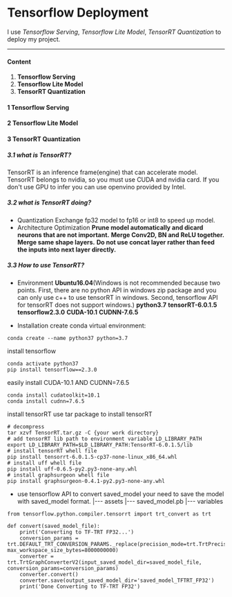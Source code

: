 # Tensorflow Deployment
I use *Tensorflow Serving*, *Tensorflow Lite Model*, *TensorRT Quantization* to deploy my project.
___
#### Content
1. **Tensorflow Serving**
2. **Tensorflow Lite Model**
3. **TensorRT Quantization**

#### 1 Tensorflow Serving

#### 2 Tensorflow Lite Model

#### 3 TensorRT Quantization
##### 3.1 what is TensorRT?
TensorRT is an inference frame(engine) that can accelerate model. TensorRT belongs to nvidia, so you must use CUDA and nvidia card. If you don't use GPU to infer you can use openvino provided by Intel.

##### 3.2 what is TensorRT doing?
* Quantization
Exchange fp32 model to fp16 or int8 to speed up model.
*  Architecture Optimization
**Prune model automatically and dicard neurons that are not important.**
**Merge Conv2D, BN and ReLU together.**
**Merge same shape layers.**
**Do not use concat layer rather than feed the inputs into next layer directly.**

##### 3.3 How to use TensorRT?
* Environment
**Ubuntu16.04**(Windows is not recommended because two points. First, there are no python API in windows zip package and you can only use c++ to use tensorRT in windows. Second, tensorflow API for tensorRT does not support windows.)
**python3.7**
**tensorRT-6.0.1.5**
**tensorflow2.3.0**
**CUDA-10.1**
**CUDNN-7.6.5**

* Installation
create conda virtual environment:
```
conda create --name python37 python=3.7
```
install tensorflow
```
conda activate python37
pip install tensorflow==2.3.0
```
easily install CUDA-10.1 AND CUDNN=7.6.5
```
conda install cudatoolkit=10.1
conda install cudnn=7.6.5
```
install tensorRT
use tar package to install tensorRT
```
# decompress
tar xzvf TensorRT.tar.gz -C {your work directory}
# add tensorRT lib path to environment variable LD_LIBRARY_PATH
export LD_LIBRARY_PATH=$LD_LIBRARY_PATH:TensorRT-6.0.1.5/lib
# install tensorRT whell file
pip install tensorrt-6.0.1.5-cp37-none-linux_x86_64.whl
# install uff whell file
pip install uff-0.6.5-py2.py3-none-any.whl
# install graphsurgeon whell file
pip install graphsurgeon-0.4.1-py2.py3-none-any.whl
```

* use tensorflow API to convert saved_model
your need to save the model with saved_model format.
|--- assets
|--- saved_model.pb
|--- variables
```
from tensorflow.python.compiler.tensorrt import trt_convert as trt

def convert(saved_model_file):
	print('Converting to TF-TRT FP32...')
	conversion_params = trt.DEFAULT_TRT_CONVERSION_PARAMS._replace(precision_mode=trt.TrtPrecisionMode.FP32, max_workspace_size_bytes=8000000000)
    converter = 			trt.TrtGraphConverterV2(input_saved_model_dir=saved_model_file, conversion_params=conversion_params)
    converter.convert()
    converter.save(output_saved_model_dir='saved_model_TFTRT_FP32')
    print('Done Converting to TF-TRT FP32')
```